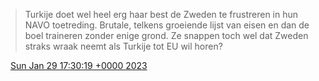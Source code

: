 > Turkije doet wel heel erg haar best de Zweden te frustreren in hun NAVO toetreding\. Brutale, telkens groeiende lijst van eisen en dan de boel traineren zonder enige grond\. Ze snappen toch wel dat Zweden straks wraak neemt als Turkije tot EU wil horen?

<img src="../../media/tweet.ico" width="12" /> [Sun Jan 29 17:30:19 +0000 2023](https://twitter.com/DromerDenker/status/1619749797803757572)